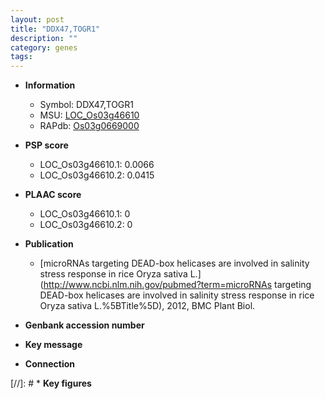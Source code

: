 ```yaml
---
layout: post
title: "DDX47,TOGR1"
description: ""
category: genes
tags: 
---
```


* **Information**  
    + Symbol: DDX47,TOGR1  
    + MSU: [LOC_Os03g46610](http://rice.plantbiology.msu.edu/cgi-bin/ORF_infopage.cgi?orf=LOC_Os03g46610)  
    + RAPdb: [Os03g0669000](http://rapdb.dna.affrc.go.jp/viewer/gbrowse_details/irgsp1?name=Os03g0669000)  

* **PSP score**  
    + LOC_Os03g46610.1: 0.0066 
    + LOC_Os03g46610.2: 0.0415 

* **PLAAC score**  
    + LOC_Os03g46610.1: 0 
    + LOC_Os03g46610.2: 0 

* **Publication**  
    + [microRNAs targeting DEAD-box helicases are involved in salinity stress response in rice Oryza sativa L.](http://www.ncbi.nlm.nih.gov/pubmed?term=microRNAs targeting DEAD-box helicases are involved in salinity stress response in rice Oryza sativa L.%5BTitle%5D), 2012, BMC Plant Biol.

* **Genbank accession number**  

* **Key message**  

* **Connection**  

[//]: # * **Key figures**  


